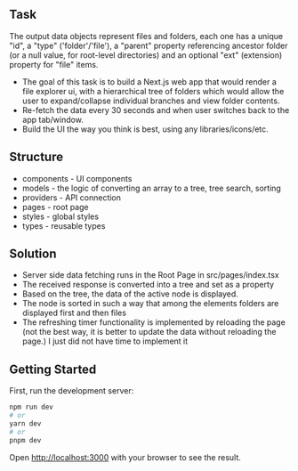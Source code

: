 ## Task
The output data objects represent files and folders, each one has a unique "id", a "type" ('folder'/'file'), a "parent" property referencing ancestor folder (or a null value, for root-level directories) and an optional "ext" (extension) property for "file" items.

- The goal of this task is to build a Next.js web app that would render a file explorer ui, with a hierarchical tree of folders which would allow the user to expand/collapse individual branches and view folder contents.
- Re-fetch the data every 30 seconds and when user switches back to the app tab/window.
- Build the UI the way you think is best, using any libraries/icons/etc.

## Structure
- components - UI components
- models - the logic of converting an array to a tree, tree search, sorting
- providers - API connection
- pages -  root page
- styles - global styles
- types - reusable types

## Solution
- Server side data fetching runs in the Root Page in src/pages/index.tsx
- The received response is converted into a tree and set as a property
- Based on the tree, the data of the active node is displayed.
- The node is sorted in such a way that among the elements folders are displayed first and then files
- The refreshing timer functionality is implemented by reloading the page (not the best way, it is better to update the data without reloading the page.) I just did not have time to implement it

## Getting Started

First, run the development server:

```bash
npm run dev
# or
yarn dev
# or
pnpm dev
```

Open [http://localhost:3000](http://localhost:3000) with your browser to see the result.